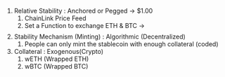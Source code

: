 1. Relative Stability : Anchored or Pegged -> $1.00
   1. ChainLink Price Feed
   2. Set a Function to exchange ETH & BTC -> $$$$
2. Stability Mechanism (Minting) : Algorithmic (Decentralized)
   1. People can only mint the stablecoin with enough collateral (coded)
3. Collateral : Exogenous(Crypto)
   1. wETH (Wrapped ETH)
   2. wBTC (Wrapped BTC)

